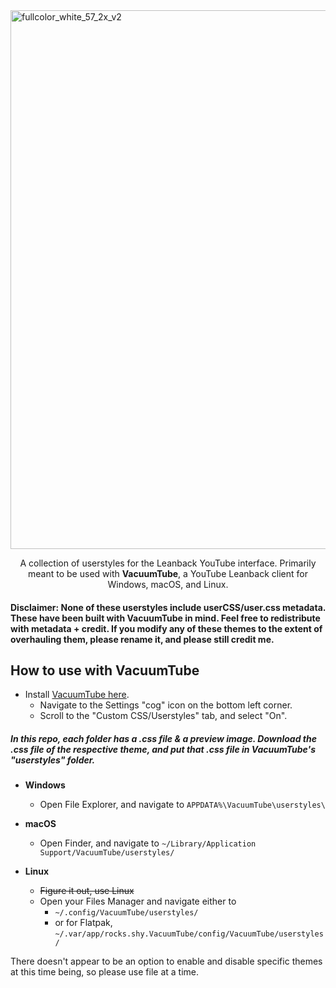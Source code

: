 <img width="6745" height="862" alt="fullcolor_white_57_2x_v2" src="https://github.com/user-attachments/assets/da8fb7f8-060f-4557-b52c-da5d5c3c2495" />


<div align="center">

A collection of userstyles for the Leanback YouTube interface.
Primarily meant to be used with **VacuumTube**, a YouTube Leanback client for Windows, macOS, and Linux.

</div>

#### Disclaimer: None of these userstyles include userCSS/user.css metadata. These have been built with VacuumTube in mind. Feel free to redistribute with metadata + credit. If you modify any of these themes to the extent of overhauling them, please rename it, and please still credit me. 

## How to use with VacuumTube
- Install [VacuumTube here](https://github.com/shy1132/VacuumTube).
  - Navigate to the Settings "cog" icon on the bottom left corner.
  - Scroll to the "Custom CSS/Userstyles" tab, and select "On".

##### In this repo, each folder has a .css file & a preview image. Download the .css file of the respective theme, and put that .css file in VacuumTube's "userstyles" folder.

- **Windows**
  - Open File Explorer, and navigate to `APPDATA%\VacuumTube\userstyles\`
 
- **macOS**
  - Open Finder, and navigate to `~/Library/Application Support/VacuumTube/userstyles/`

- **Linux**
  - ~~Figure it out, use Linux~~
  - Open your Files Manager and navigate either to
    - `~/.config/VacuumTube/userstyles/`
    - or for Flatpak, `~/.var/app/rocks.shy.VacuumTube/config/VacuumTube/userstyles/`

There doesn't appear to be an option to enable and disable specific themes at this time being, so please use file at a time.

